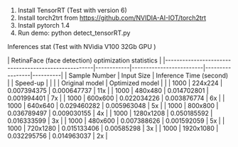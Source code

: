 1. Install TensorRT (Test with version 6)
2. Install torch2trt from https://github.com/NVIDIA-AI-IOT/torch2trt
3. Install pytorch 1.4
4. Run demo: python detect_tensorRT.py

Inferences stat (Test with NVidia V100 32Gb GPU )

|                                  RetinaFace (face detection) optimization statistics                                    |
|-----------------------------------------------------|------------|-------------------------|-----------------|----------|
| Sample Number                                       | Input Size | Inference Time (second) |                 | Speed-up |
|                                                     |            | Original model          | Optimized model |          |
| 1000                                                | 224x224    | 0.007394375             | 0.000647737     | 11x      |
| 1000                                                | 480x480    | 0.014702801             | 0.001994401     | 7x       |
| 1000                                                | 600x600    | 0.022034226             | 0.003876774     | 6x       |
| 1000                                                | 640x640    | 0.029460282             | 0.005963048     | 5x       |
| 1000                                                | 800x800    | 0.036789497             | 0.009030155     | 4x       |
| 1000                                                | 1280x1208  | 0.050185592             | 0.016333599     | 3x       |
| 1000                                                | 480x600    | 0.007388626             | 0.001592059     | 5x       |
| 1000                                                | 720x1280   | 0.015133406             | 0.00585298      | 3x       |
| 1000                                                | 1920x1080  | 0.032295756             | 0.014963037     | 2x       |
